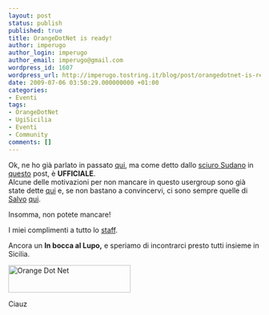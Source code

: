 ```yaml
---
layout: post
status: publish
published: true
title: OrangeDotNet is ready!
author: imperugo
author_login: imperugo
author_email: imperugo@gmail.com
wordpress_id: 1607
wordpress_url: http://imperugo.tostring.it/blog/post/orangedotnet-is-ready/
date: 2009-07-06 03:50:29.000000000 +01:00
categories:
- Eventi
tags:
- OrangeDotNet
- UgiSicilia
- Eventi
- Community
comments: []
---
```

<p>Ok, ne ho gi&agrave; parlato in passato <a href="http://imperugo.tostring.it/Blog/Post/Un-nuovo-User-Group-NET-all-orizzonte" target="_blank">qui</a>, ma come detto dallo <a href="http://blogs.ugidotnet.org/janky" target="_blank" rel="nofollow">sciuro Sudano</a> in <a href="http://blogs.ugidotnet.org/janky/archive/2009/07/02/www.orangedotnet.org-egrave-ufficialmente-nato-lo-user-group.aspx" target="_blank" rel="nofollow">questo</a> post, &egrave; <strong>UFFICIALE</strong>.    <br />
Alcune delle motivazioni per non mancare in questo usergroup sono gi&agrave; state dette <a href="http://blogs.ugidotnet.org/janky/archive/2009/07/02/www.orangedotnet.org-egrave-ufficialmente-nato-lo-user-group.aspx" target="_blank" rel="nofollow">qui</a> e, se non bastano a convincervi, ci sono sempre quelle di <a href="http://blogs.ugidotnet.org/SalvoDiFazio" target="_blank" rel="nofollow" title="Salvatore Di Fazio">Salvo</a> <a href="http://blogs.ugidotnet.org/SalvoDiFazio/archive/2009/07/03/orangedotnet.aspx" target="_blank" rel="nofollow" title="Salvatore Di Fazio">qui</a>.</p>
<p>Insomma, non potete mancare!</p>
<p>I miei complimenti a tutto lo <a href="http://orangedotnet.org/content/Staff.aspx" target="_blank" rel="nofollow">staff</a>.</p>
<p>Ancora un <strong>In bocca al Lupo,</strong> e speriamo di incontrarci presto tutti insieme in Sicilia.</p>
<p><img width="244" height="55" border="0" src="http://imperugo.tostring.it/Content/Uploaded/image/loto-title_3.gif" alt="Orange Dot Net" title="Orange Dot Net" style="border: 0px none ; display: inline;" /></p>
<p>Ciauz</p>
